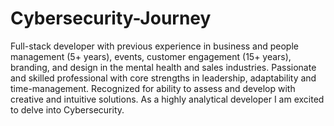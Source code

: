 # Cybersecurity-Journey

Full-stack developer with previous experience in business and people management (5+ years), events, customer engagement (15+ years), branding, and design in the mental health and sales industries. Passionate and skilled professional with core strengths in leadership, adaptability and time-management. Recognized for ability to assess and develop with creative and intuitive solutions. As a highly analytical developer I am excited to delve into Cybersecurity.
